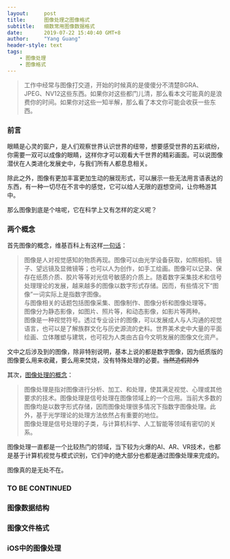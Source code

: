 ```yaml
---
layout:     post
title:      图像处理之图像格式
subtitle:   细数常用图像数据格式
date:       2019-07-22 15:40:40 GMT+8
author:     "Yang Guang"
header-style: text
tags:
    - 图像处理
    - 图像格式
---
```


>工作中经常与图像打交道，开始的时候真的是傻傻分不清楚BGRA、JPEG、NV12这些东西。如果你对这些都门儿清，那么看本文可能真的是浪费你的时间。如果你对这些一知半解，那么看了本文你可能会收获一些东西。

### 前言

眼睛是心灵的窗户，是人们观察世界认识世界的纽带，想要感受世界的五彩缤纷，你需要一双可以成像的眼睛，这样你才可以观看大千世界的精彩画面。可以说图像潜伏在人类进化发展史中，与我们所有人都息息相关。

除此之外，图像有更加丰富更加生动的展现形式，可以展示一些无法用言语表达的东西，有一种一切尽在不言中的感觉，它可以给人无限的遐想空间，让你畅游其中。

那么图像到底是个啥呢，它在科学上又有怎样的定义呢？

### 两个概念

首先图像的概念，维基百科上有这样[一句话](https://zh.wikipedia.org/wiki/%E5%9B%BE%E5%83%8F)：

>图像是人对视觉感知的物质再现。图像可以由光学设备获取，如照相机、镜子、望远镜及显微镜等；也可以人为创作，如手工绘画。图像可以记录、保存在纸质介质、胶片等等对光信号敏感的介质上。随着数字采集技术和信号处理理论的发展，越来越多的图像以数字形式存储。因而，有些情况下“图像”一词实际上是指数字图像。  
与图像相关的话题包括图像采集、图像制作、图像分析和图像处理等。  
图像分为静态影像，如图片、照片等，和动态影像，如影片等两种。  
图像是一种视觉符号。透过专业设计的图像，可以发展成人与人沟通的视觉语言，也可以是了解族群文化与历史源流的史料。世界美术史中大量的平面绘画、立体雕塑与建筑，也可视为人类由古自今文明发展的图像文化资产。

文中之后涉及到的图像，除非特别说明，基本上说的都是数字图像，因为纸质版的图像要么用来收藏，要么用来焚烧，没有特殊处理的必要。~~当然造假除外~~

其次，[图像处理的概念](https://zh.wikipedia.org/wiki/%E5%9B%BE%E5%83%8F%E5%A4%84%E7%90%86)：

>图像处理是指对图像进行分析、加工、和处理，使其满足视觉、心理或其他要求的技术。图像处理是信号处理在图像领域上的一个应用。当前大多数的图像均是以数字形式存储，因而图像处理很多情况下指数字图像处理。此外，基于光学理论的处理方法依然占有重要的地位。  
图像处理是信号处理的子类，与计算机科学、人工智能等领域有密切的关系。

图像处理一直都是一个比较热门的领域，当下较为火爆的AI、AR、VR技术，也都是基于计算机视觉与模式识别，它们中的绝大部分也都是通过图像处理来完成的。

图像真的是无处不在。

### TO BE CONTINUED
### 图像数据结构
### 图像文件格式
### iOS中的图像处理